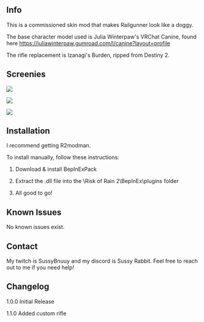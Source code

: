 ## Info
This is a commissioned skin mod that makes Railgunner look like a doggy.

The base character model used is Julia Winterpaw's VRChat Canine, found here https://juliawinterpaw.gumroad.com/l/canine?layout=profile

The rifle replacement is Izanagi's Burden, ripped from Destiny 2.

## Screenies

![](https://cdn.discordapp.com/attachments/1111356205764444202/1184844285175136266/image.png)

![](https://cdn.discordapp.com/attachments/1111356205764444202/1184840756721094726/image.png)

![](https://cdn.discordapp.com/attachments/1111356205764444202/1184840757413167212/image.png)


## Installation

I recommend getting R2modman.

To install manually, follow these instructions:

1. Download & install BepInExPack

2. Extract the .dll file into the \Risk of Rain 2\BepInEx\plugins folder

3. All good to go!

## Known Issues

No known issues exist.

## Contact

My twitch is SussyBnuuy and my discord is Sussy Rabbit.
Feel free to reach out to me if you need help!

## Changelog

1.0.0 Initial Release

1.1.0 Added custom rifle 
